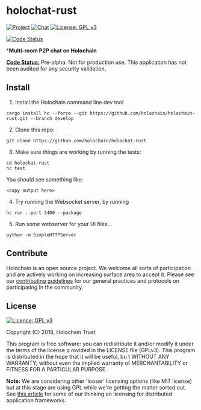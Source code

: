 # holochat-rust

[![Project](https://img.shields.io/badge/project-holochain-blue.svg?style=flat-square)](http://holochain.org/)
[![Chat](https://img.shields.io/badge/chat-chat%2eholochain%2enet-blue.svg?style=flat-square)](https://chat.holochain.net)
[![License: GPL v3](https://img.shields.io/badge/License-GPL%20v3-blue.svg)](http://www.gnu.org/licenses/gpl-3.0)

[![Code Status](https://img.shields.io/badge/Code-Pre--Alpha-orange.svg)](https://github.com/Holochain/holochat#feature-roadmap-and-current-progress)

***Multi-room P2P chat on Holochain**

**[Code Status:](https://github.com/holochain/holochain/milestones?direction=asc&sort=completeness&state=all)** Pre-alpha. Not for production use. This application has not been audited for any security validation.

## Install

1. Install the Holochain command line dev tool
```shell
cargo install hc --force --git https://github.com/holochain/holochain-rust.git --branch develop
```

2. Clone this repo:
```shell
git clone https://github.com/holochain/holochat-rust
```

3. Make sure things are working by running the tests:

```shell
cd holochat-rust
hc test

```
You should see something like:

```shell
<copy output here>
```

4. Try running the Websocket server, by running

```shell
hc run --port 3400 --package
```

5. Run some webserver for your UI files...

```shell
python -m SimpleHTTPServer
```

## Contribute
Holochain is an open source project.  We welcome all sorts of participation and are actively working on increasing surface area to accept it.  Please see our [contributing guidelines](https://github.com/holochain/org/blob/master/CONTRIBUTING.md) for our general practices and protocols on participating in the community.

## License
[![License: GPL v3](https://img.shields.io/badge/License-GPL%20v3-blue.svg)](http://www.gnu.org/licenses/gpl-3.0)

Copyright (C) 2018, Holochain Trust

This program is free software: you can redistribute it and/or modify it under the terms of the license p
rovided in the LICENSE file (GPLv3).  This program is distributed in the hope that it will be useful, bu
t WITHOUT ANY WARRANTY; without even the implied warranty of MERCHANTABILITY or FITNESS FOR A PARTICULAR
 PURPOSE.

**Note:** We are considering other 'looser' licensing options (like MIT license) but at this stage are using GPL while we're getting the matter sorted out.  See [this article](https://medium.com/holochain/licensing-needs-for-truly-p2p-software-a3e0fa42be6c) for some of our thinking on licensing for distributed application frameworks.
